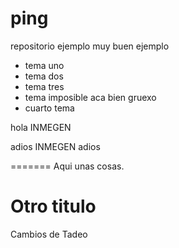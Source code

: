 ping
====

repositorio ejemplo muy buen ejemplo

* tema uno
* tema dos
* tema tres
* tema imposible aca bien gruexo
* cuarto tema

hola INMEGEN

adios INMEGEN adios


=======
Aqui unas cosas.


Otro titulo
===========

Cambios de Tadeo 

